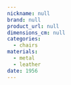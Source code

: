 ```yaml
---
nickname: null
brand: null
product_url: null
dimensions_cm: null
categories:
  - chairs
materials:
  - metal
  - leather
date: 1956
---
```


